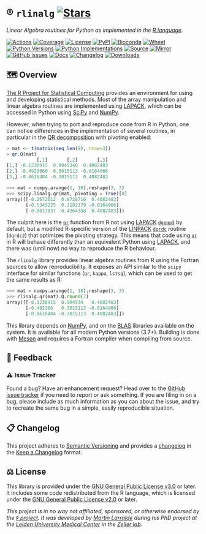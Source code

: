# ®️ `rlinalg` [![Stars](https://img.shields.io/github/stars/althonos/rlinalg.svg?style=social&maxAge=3600&label=Star)](https://github.com/althonos/rlinalg/stargazers)

*Linear Algebra routines for Python as implemented in the [R language](https://www.r-project.org/).*

[![Actions](https://img.shields.io/github/actions/workflow/status/althonos/rlinalg/test.yml?branch=main&logo=github&style=flat-square&maxAge=300)](https://github.com/althonos/rlinalg/actions)
[![Coverage](https://img.shields.io/codecov/c/gh/althonos/rlinalg?style=flat-square&maxAge=3600)](https://codecov.io/gh/althonos/rlinalg/)
[![License](https://img.shields.io/badge/license-GPLv3-blue.svg?style=flat-square&maxAge=2678400)](https://choosealicense.com/licenses/gpl-3.0/)
[![PyPI](https://img.shields.io/pypi/v/rlinalg.svg?style=flat-square&maxAge=3600)](https://pypi.org/project/rlinalg)
[![Bioconda](https://img.shields.io/conda/vn/bioconda/rlinalg?style=flat-square&maxAge=3600&logo=anaconda)](https://anaconda.org/bioconda/rlinalg)
[![Wheel](https://img.shields.io/pypi/wheel/rlinalg.svg?style=flat-square&maxAge=3600)](https://pypi.org/project/rlinalg/#files)
[![Python Versions](https://img.shields.io/pypi/pyversions/rlinalg.svg?style=flat-square&maxAge=3600)](https://pypi.org/project/rlinalg/#files)
[![Python Implementations](https://img.shields.io/badge/impl-universal-success.svg?style=flat-square&maxAge=3600&label=impl)](https://pypi.org/project/rlinalg/#files)
[![Source](https://img.shields.io/badge/source-GitHub-303030.svg?maxAge=2678400&style=flat-square)](https://github.com/althonos/rlinalg/)
[![Mirror](https://img.shields.io/badge/mirror-EMBL-009f4d?style=flat-square&maxAge=2678400)](https://git.embl.de/larralde/rlinalg/)
[![GitHub issues](https://img.shields.io/github/issues/althonos/rlinalg.svg?style=flat-square&maxAge=600)](https://github.com/althonos/rlinalg/issues)
[![Docs](https://img.shields.io/readthedocs/rlinalg/latest?style=flat-square&maxAge=600)](https://rlinalg.readthedocs.io)
[![Changelog](https://img.shields.io/badge/keep%20a-changelog-8A0707.svg?maxAge=2678400&style=flat-square)](https://github.com/althonos/rlinalg/blob/master/CHANGELOG.md)
[![Downloads](https://img.shields.io/pypi/dm/rlinalg?style=flat-square&color=303f9f&maxAge=86400&label=downloads)](https://pepy.tech/project/rlinalg)

## 🗺️ Overview

[The R Project for Statistical Computing](https://www.r-project.org/) provides
an environment for using and developing statistical methods. Most of the array
manipulation and linear algebra routines are implemented using
[LAPACK], which can be accessed in Python using [SciPy] and [NumPy].

However, when trying to port and reproduce code from R in Python, one can
notice differences in the implementation of several routines, in particular
in the [QR decomposition](https://en.wikipedia.org/wiki/QR_decomposition)
with pivoting enabled:

```r
> mat <- t(matrix(seq_len(9), nrow=3))
> qr.Q(mat)
           [,1]       [,2]       [,3]
[1,] -0.1230915  0.9045340  0.4082483
[2,] -0.4923660  0.3015113 -0.8164966
[3,] -0.8616404 -0.3015113  0.4082483
```

```python
>>> mat = numpy.arange(1, 10).reshape(3, 3)
>>> scipy.linalg.qr(mat, pivoting = True)[0]
array([[-0.2672612  0.8728716  0.4082483]
       [-0.5345225  0.2182179 -0.8164966]
       [-0.8017837 -0.4364358  0.4082483]])
```

The culprit here is the [`qr`] function from R not using [LAPACK] [`dgeqp3`]
by default, but a modified R-specific version of the [LINPACK] [`dqrdc`]
routine (`dqrdc2`) that optimizes the pivoting strategy. This means that code
using [`qr`] in R will behave differently than an equivalent Python using
[LAPACK], and there was (until now) no way to reproduce the R behaviour.

The `rlinalg` library provides linear algebra routines from R using the
Fortran sources to allow reproducibility. It exposes an API similar to
the `scipy` interface for similar functions (`qr`, `kappa`, `lstsq`), 
which can be used to get the same results as R:

```python
>>> mat = numpy.arange(1, 10).reshape(3, 3)
>>> rlinalg.qr(mat).Q.round(7)
array([[-0.1230915  0.904534   0.4082483]
       [-0.492366   0.3015113 -0.8164966]
       [-0.8616404 -0.3015113  0.4082483]])
```

This library depends on [NumPy], and on the [BLAS] libraries available
on the system. It is available for all modern Python versions (3.7+).
Building is done with [Meson] and requires a Fortran compiler when compiling
from source.

[`qr`]: https://www.rdocumentation.org/packages/base/versions/3.6.2/topics/qr
[LAPACK]: https://www.netlib.org/lapack/
[BLAS]: https://www.netlib.org/blas/
[LINPACK]: https://netlib.org/linpack/
[NumPy]: https://numpy.org/
[SciPy]: https://scipy.org/
[`dgeqp3`]: https://www.netlib.org/lapack/explore-html-3.6.1/dd/d9a/group__double_g_ecomputational_ga1b0500f49e03d2771b797c6e88adabbb.html
[`dqrdc`]: https://netlib.org/linpack/dqrdc.f
[Meson]: https://mesonbuild.com/

<!-- ### 📋 Features -->


<!-- ## 🔧 Installing

Install the `rlinalg` package directly from [PyPi](https://pypi.org/project/rlinalg)
which hosts universal wheels that can be installed with `pip`:
```console
$ pip install rlinalg
``` -->

<!-- ## 📖 Documentation

A complete [API reference](https://rlinalg.readthedocs.io/en/stable/api.html)
can be found in the [online documentation](https://rlinalg.readthedocs.io/),
or directly from the command line using
[`pydoc`](https://docs.python.org/3/library/pydoc.html):
```console
$ pydoc rlinalg
``` -->

<!-- ## 💡 Example -->

## 💭 Feedback

### ⚠️ Issue Tracker

Found a bug? Have an enhancement request? Head over to the [GitHub issue
tracker](https://github.com/althonos/rlinalg/issues) if you need to report
or ask something. If you are filing in on a bug, please include as much
information as you can about the issue, and try to recreate the same bug
in a simple, easily reproducible situation.

<!-- ### 🏗️ Contributing

Contributions are more than welcome! See
[`CONTRIBUTING.md`](https://github.com/althonos/rlinalg/blob/main/CONTRIBUTING.md)
for more details. -->

## 📋 Changelog

This project adheres to [Semantic Versioning](http://semver.org/spec/v2.0.0.html)
and provides a [changelog](https://github.com/althonos/rlinalg/blob/master/CHANGELOG.md)
in the [Keep a Changelog](http://keepachangelog.com/en/1.0.0/) format.

## ⚖️ License

This library is provided under the
[GNU General Public License v3.0](https://choosealicense.com/licenses/gpl-3.0/) or later.
It includes some code redistributed from the R language, which is licensed under the
[GNU General Public License v2.0](https://choosealicense.com/licenses/gpl-2.0/)
or later.

*This project is in no way not affiliated, sponsored, or otherwise endorsed
by the [`R` project](https://www.r-project.org/).
It was developed by [Martin Larralde](https://github.com/althonos/) during his
PhD project at the [Leiden University Medical Center](https://www.lumc.nl/en/)
in the [Zeller lab](https://zellerlab.org/).*

